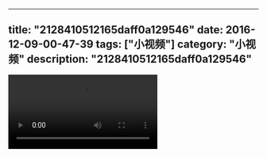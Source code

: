 
---
title: "2128410512165daff0a129546"
date: 2016-12-09-00-47-39
tags: ["小视频"]
category: "小视频"
description: "2128410512165daff0a129546"
---
<video src="http://ohtsqip0g.bkt.clouddn.com/2128410512165daff0a129546.mp4" controls="controls"></video>
